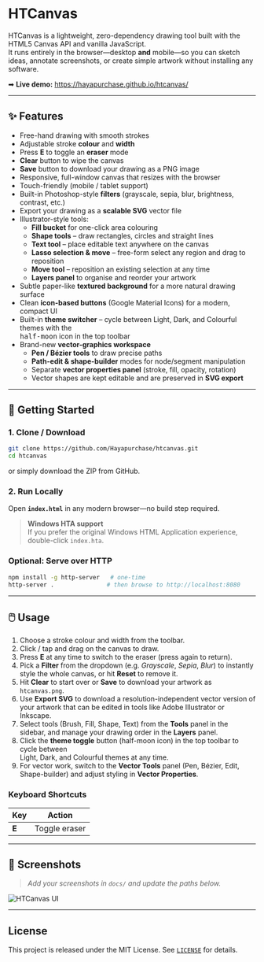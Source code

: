 # HTCanvas

HTCanvas is a lightweight, zero-dependency drawing tool built with the HTML5 Canvas
API and vanilla JavaScript.  
It runs entirely in the browser—desktop **and** mobile—so you can sketch ideas,
annotate screenshots, or create simple artwork without installing any software.

➡ **Live demo:** <https://hayapurchase.github.io/htcanvas/>

---

## ✨ Features

* Free-hand drawing with smooth strokes  
* Adjustable stroke **colour** and **width**  
* Press **E** to toggle an **eraser** mode  
* **Clear** button to wipe the canvas  
* **Save** button to download your drawing as a PNG image  
* Responsive, full-window canvas that resizes with the browser  
* Touch-friendly (mobile / tablet support)  
* Built-in Photoshop-style **filters** (grayscale, sepia, blur, brightness, contrast, etc.)
* Export your drawing as a **scalable SVG** vector file  
* Illustrator-style tools:  
  * **Fill bucket** for one-click area colouring  
  * **Shape tools** – draw rectangles, circles and straight lines  
  * **Text tool** – place editable text anywhere on the canvas  
  * **Lasso selection & move** – free-form select any region and drag to reposition  
  * **Move tool** – reposition an existing selection at any time  
  * **Layers panel** to organise and reorder your artwork  
* Subtle paper-like **textured background** for a more natural drawing surface  
* Clean **icon-based buttons** (Google Material Icons) for a modern, compact UI  
* Built-in **theme switcher** – cycle between Light, Dark, and Colourful themes with the   
  <kbd>half-moon</kbd> icon in the top toolbar  
* Brand-new **vector-graphics workspace**  
  * **Pen / Bézier tools** to draw precise paths  
  * **Path-edit & shape-builder** modes for node/segment manipulation  
  * Separate **vector properties panel** (stroke, fill, opacity, rotation)  
  * Vector shapes are kept editable and are preserved in **SVG export**

---

## 🚀 Getting Started

### 1. Clone / Download

```bash
git clone https://github.com/Hayapurchase/htcanvas.git
cd htcanvas
```
or simply download the ZIP from GitHub.

### 2. Run Locally

Open **`index.html`** in any modern browser—no build step required.

> **Windows HTA support**  
> If you prefer the original Windows HTML Application experience, double-click
> `index.hta`.

### Optional: Serve over HTTP

```bash
npm install -g http-server   # one-time
http-server .               # then browse to http://localhost:8080
```

---

## 🖱️ Usage

1. Choose a stroke colour and width from the toolbar.  
2. Click / tap and drag on the canvas to draw.  
3. Press **E** at any time to switch to the eraser (press again to return).  
4. Pick a **Filter** from the dropdown (e.g. *Grayscale*, *Sepia*, *Blur*) to instantly style the whole canvas, or hit **Reset** to remove it.  
5. Hit **Clear** to start over or **Save** to download your artwork as
   `htcanvas.png`.
6. Use **Export SVG** to download a resolution-independent vector version of your artwork that can be edited in tools like Adobe Illustrator or Inkscape.
7. Select tools (Brush, Fill, Shape, Text) from the **Tools** panel in the sidebar, and manage your drawing order in the **Layers** panel.
8. Click the **theme toggle** button (half-moon icon) in the top toolbar to cycle between  
   Light, Dark, and Colourful themes at any time.
9. For vector work, switch to the **Vector Tools** panel (Pen, Bézier, Edit, Shape-builder) and adjust styling in **Vector Properties**.

### Keyboard Shortcuts

| Key | Action            |
|-----|-------------------|
| **E** | Toggle eraser |

---

## 📸 Screenshots

> _Add your screenshots in `docs/` and update the paths below._

![HTCanvas UI](docs/screenshot.png)

---

## License

This project is released under the MIT License. See [`LICENSE`](LICENSE) for details.

